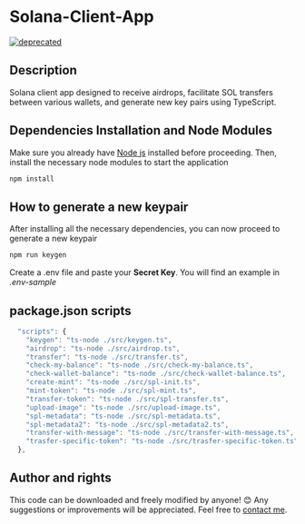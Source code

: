# Solana-Client-App

[![deprecated](http://badges.github.io/stability-badges/dist/deprecated.svg)](http://github.com/badges/stability-badges)

## Description

Solana client app designed to receive airdrops, facilitate SOL transfers between various wallets, and generate new key pairs using TypeScript.

## Dependencies Installation and Node Modules

Make sure you already have [Node js](https://nodejs.org/it/download/) installed before proceeding. Then, install the necessary node modules to start the application

```sh
npm install
```

## How to generate a new keypair

After installing all the necessary dependencies, you can now proceed to generate a new keypair

```sh
npm run keygen
```

Create a .env file and paste your **Secret Key**. You will find an example in _.env-sample_

## package.json scripts

```ts
  "scripts": {
    "keygen": "ts-node ./src/keygen.ts",
    "airdrop": "ts-node ./src/airdrop.ts",
    "transfer": "ts-node ./src/transfer.ts",
    "check-my-balance": "ts-node ./src/check-my-balance.ts",
    "check-wallet-balance": "ts-node ./src/check-wallet-balance.ts",
    "create-mint": "ts-node ./src/spl-init.ts",
    "mint-token": "ts-node ./src/spl-mint.ts",
    "transfer-token": "ts-node ./src/spl-transfer.ts",
    "upload-image": "ts-node ./src/upload-image.ts",
    "spl-metadata": "ts-node ./src/spl-metadata.ts",
    "spl-metadata2": "ts-node ./src/spl-metadata2.ts",
    "transfer-with-message": "ts-node ./src/transfer-with-message.ts",
    "trasfer-specific-token": "ts-node ./src/trasfer-specific-token.ts"
  },
```

## Author and rights

This code can be downloaded and freely modified by anyone! 😊
Any suggestions or improvements will be appreciated.
Feel free to [contact me](https://github.com/mattiach).
